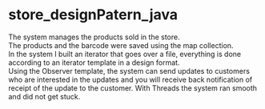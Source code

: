 # store_designPatern_java

The system manages the products sold in the store.<br/>
The products and the barcode were saved using the map collection.<br/>
In the system I built an iterator that goes over a file, everything is done according to an iterator template in a design format.<br/>
Using the Observer template, the system can send updates to customers who are interested in the updates and you will receive back notification of receipt of the update to the customer.
With Threads the system ran smooth and did not get stuck.
